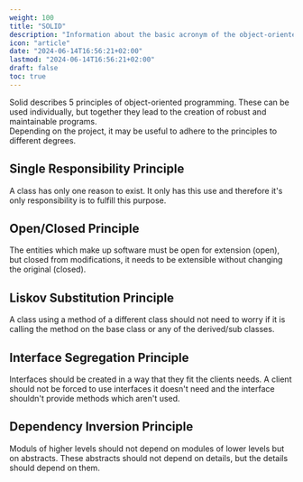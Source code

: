 ```yaml
---
weight: 100
title: "SOLID"
description: "Information about the basic acronym of the object-oriented programming, SOLID."
icon: "article"
date: "2024-06-14T16:56:21+02:00"
lastmod: "2024-06-14T16:56:21+02:00"
draft: false
toc: true
---
```


Solid describes 5 principles of object-oriented programming. These can be used
individually, but together they lead to the creation of robust and maintainable
programs.  
Depending on the project, it may be useful to adhere to the principles to
different degrees.

## Single Responsibility Principle

A class has only one reason to exist. It only has this use and therefore it's
only responsibility is to fulfill this purpose.

## Open/Closed Principle

The entities which make up software must be open for extension (open), but
closed from modifications, it needs to be extensible without changing the
original (closed).

## Liskov Substitution Principle

A class using a method of a different class should not need to worry if it is
calling the method on the base class or any of the derived/sub classes.

## Interface Segregation Principle

Interfaces should be created in a way that they fit the clients needs.
A client should not be forced to use interfaces it doesn't need and
the interface shouldn't provide methods which aren't used.

## Dependency Inversion Principle

Moduls of higher levels should not depend on modules of lower levels but on
abstracts. These abstracts should not depend on details, but the details should
depend on them.

